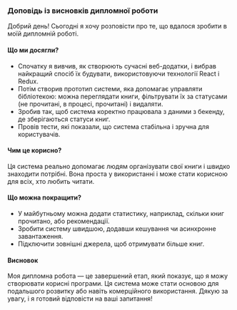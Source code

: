 ### Доповідь із висновків дипломної роботи

Добрий день! Сьогодні я хочу розповісти про те, що вдалося зробити в моїй дипломній роботі.

#### Що ми досягли?
- Спочатку я вивчив, як створюють сучасні веб-додатки, і вибрав найкращий спосіб їх будувати, використовуючи технології React і Redux.
- Потім створив прототип системи, яка допомагає управляти бібліотекою: можна переглядати книги, фільтрувати їх за статусами (не прочитані, в процесі, прочитані) і видаляти.
- Зробив так, щоб система коректно працювала з даними з бекенду, де зберігаються статуси книг.
- Провів тести, які показали, що система стабільна і зручна для користувачів.

#### Чим це корисно?
Ця система реально допомагає людям організувати свої книги і швидко знаходити потрібні. Вона проста у використанні і може стати корисною для всіх, хто любить читати.

#### Що можна покращити?
- У майбутньому можна додати статистику, наприклад, скільки книг прочитано, або рекомендації.
- Зробити систему швидшою, додавши кешування чи асинхронне завантаження.
- Підключити зовнішні джерела, щоб отримувати більше книг.

#### Висновок
Моя дипломна робота — це завершений етап, який показує, що я можу створювати корисні програми. Ця система може стати основою для подальшого розвитку або навіть комерційного використання. Дякую за увагу, і я готовий відповісти на ваші запитання!